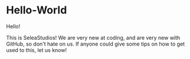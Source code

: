 # Hello-World
Hello!

This is SeleaStudios! 
We are very new at coding, and are very new with GitHub, so don't hate on us. 
If anyone could give some tips on how to get used to this, let us know!
